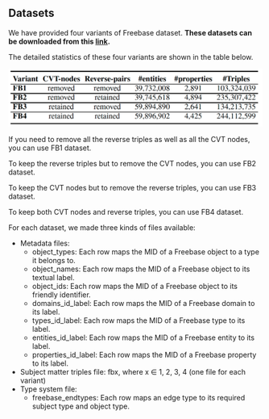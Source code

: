 ## Datasets

We have provided four variants of Freebase dataset. **These datasets can be downloaded from this [link](https://www.dropbox.com/s/6dfwropwpllhnff/fbVar.zip?dl=0).**

The detailed statistics of these four variants are shown in the table below. 

![This is an image](https://github.com/idirlab/freebases/blob/main/Datasets/DatasetsStatistics.png?raw=true)

If you need to remove all the reverse triples as well as all the CVT nodes, you can use FB1 dataset.

To keep the reverse triples but to remove the CVT nodes, you can use FB2 dataset.

To keep the CVT nodes but to remove the reverse triples, you can use FB3 dataset.

To keep both CVT nodes and reverse triples, you can use FB4 dataset.

For each dataset, we made three kinds of files available:
- Metadata files: 
  - object_types: Each row maps the MID of a Freebase object to a type it belongs to. 
  - object_names: Each row maps the MID of a Freebase object to its textual label.
  - object_ids: Each row maps the MID of a Freebase object to its friendly identifier.
  - domains_id_label: Each row maps the MID of a Freebase domain to its label.
  - types_id_label: Each row maps the MID of a Freebase type to its label.
  - entities_id_label: Each row maps the MID of a Freebase entity to its label.
  - properties_id_label: Each row maps the MID of a Freebase property to its label.
- Subject matter triples file: fbx, where x ∈ 1, 2, 3, 4 (one file for each variant)
- Type system file:
  - freebase_endtypes: Each row maps an edge type to its required subject type and object type.
